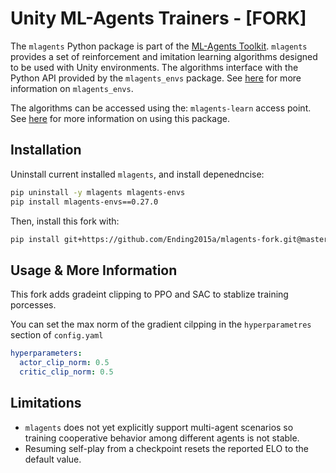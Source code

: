 # Unity ML-Agents Trainers - [FORK]

The `mlagents` Python package is part of the
[ML-Agents Toolkit](https://github.com/Unity-Technologies/ml-agents). `mlagents`
provides a set of reinforcement and imitation learning algorithms designed to be
used with Unity environments. The algorithms interface with the Python API
provided by the `mlagents_envs` package. See [here](../docs/Python-API.md) for
more information on `mlagents_envs`.

The algorithms can be accessed using the: `mlagents-learn` access point. See
[here](../docs/Training-ML-Agents.md) for more information on using this
package.

## Installation

Uninstall current installed `mlagents`, and install depenedncise:
```sh
pip uninstall -y mlagents mlagents-envs
pip install mlagents-envs==0.27.0
```

Then, install this fork with:

```sh
pip install git+https://github.com/Ending2015a/mlagents-fork.git@master
```

## Usage & More Information

This fork adds gradeint clipping to PPO and SAC to stablize training porcesses.

You can set the max norm of the gradient cilpping in the `hyperparametres` section of `config.yaml`
```yaml
hyperparameters:
  actor_clip_norm: 0.5
  critic_clip_norm: 0.5
```


## Limitations

- `mlagents` does not yet explicitly support multi-agent scenarios so training
  cooperative behavior among different agents is not stable.
- Resuming self-play from a checkpoint resets the reported ELO to the default
  value.
